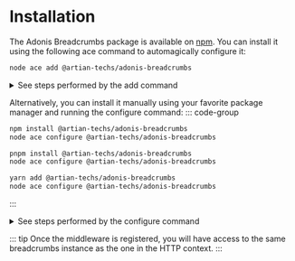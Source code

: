 # Installation

The Adonis Breadcrumbs package is available on [npm](https://www.npmjs.com/package/@artian-techs/adonis-breadcrumbs).
You can install it using the following ace command to automagically configure it:

```sh
node ace add @artian-techs/adonis-breadcrumbs
```

<details>

<summary>
See steps performed by the add command
</summary>

1. Installs the `@artian-techs/adonis-breadcrumbs` package using the detected package manager.

2. Registers the following service provider inside the `adonisrc.ts` file.

   ```ts
   {
     providers: [
       // ...other providers
       () => import('@artian-techs/adonis-breadcrumbs/breadcrumbs_provider'),
     ]
   }
   ```

3. register the following middleware inside the `start/kernel.ts` file.

   ```ts
   router.use([() => import('@artian-techs/adonis-breadcrumbs/breadcrumbs_middleware')])
   ```

</details>

Alternatively, you can install it manually using your favorite package manager and running the configure command:
::: code-group

```sh [npm]
npm install @artian-techs/adonis-breadcrumbs
node ace configure @artian-techs/adonis-breadcrumbs
```

```sh [pnpm]
pnpm install @artian-techs/adonis-breadcrumbs
node ace configure @artian-techs/adonis-breadcrumbs
```

```sh [yarn]
yarn add @artian-techs/adonis-breadcrumbs
node ace configure @artian-techs/adonis-breadcrumbs
```

:::

<details>

<summary>
See steps performed by the configure command
</summary>

1. Registers the following service provider inside the `adonisrc.ts` file.

```ts
{
  providers: [
    // ...other providers
    () => import('@artian-techs/adonis-breadcrumbs/breadcrumbs_provider'),
  ]
}
```

2. register the following middleware inside the `start/kernel.ts` file.

```ts
router.use([() => import('@artian-techs/adonis-breadcrumbs/breadcrumbs_middleware')])
```

</details>

::: tip
Once the middleware is registered, you will have access to the same breadcrumbs instance as the one in the HTTP context.
:::
